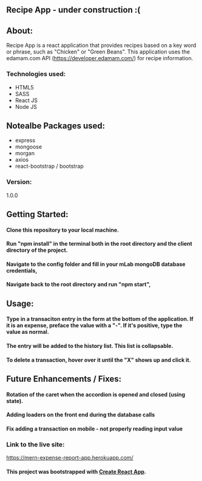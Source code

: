 ## Recipe App - under construction :(


## About:
Recipe App is a react application that provides recipes based on a key word or phrase, such as "Chicken" or "Green Beans". This application uses the edamam.com API (https://developer.edamam.com/) for recipe information.


### Technologies used:
- HTML5
- SASS
- React JS
- Node JS

## Notealbe Packages used:

- express
- mongoose
- morgan
- axios
- react-bootstrap / bootstrap


### Version:
1.0.0





## Getting Started:

#### Clone this repository to your local machine.

#### Run "npm install" in the terminal both in the root directory and the client directory of the project.

#### Navigate to the config folder and fill in your mLab mongoDB database credentials,

#### Navigate back to the root directory and run "npm start",

## Usage:

#### Type in a transaciton entry in the form at the bottom of the application. If it is an expense, preface the value with a "-". If it's positive, type the value as normal.

#### The entry will be added to the history list. This list is collapsable.

#### To delete a transaction, hover over it until the "X" shows up and click it.

## Future Enhancements / Fixes:

#### Rotation of the caret when the accordion is opened and closed (using state).

#### Adding loaders on the front end during the database calls

#### Fix adding a transaction on mobile - not properly reading input value

### Link to the live site:

https://mern-expense-report-app.herokuapp.com/

#### This project was bootstrapped with [Create React App](https://github.com/facebook/create-react-app).
